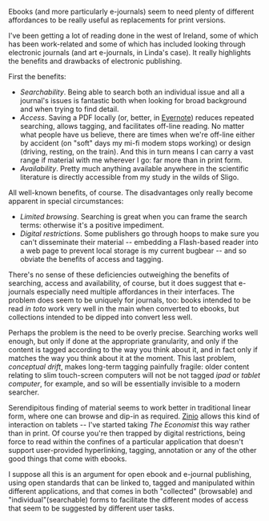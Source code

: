 <html><body><p>Ebooks (and more particularly e-journals) seem to need plenty of different affordances to be really useful as replacements for print versions.

<!--more-->

I've been getting a lot of reading done in the west of Ireland, some of which has been work-related and some of which has included looking through electronic journals (and art e-journals, in Linda's case). It really highlights the benefits and drawbacks of electronic publishing.

First the benefits:
</p><ul>
	<li><em>Searchability</em>. Being able to search both an individual issue and all a journal's issues is fantastic both when looking for broad background and when trying to find detail.</li>
	<li><em>Access</em>. Saving a PDF locally (or, better, in <a href="http://www.evernote.com" target="_blank">Evernote</a>) reduces repeated searching, allows tagging, and facilitates off-line reading. No matter what people have us believe, there are times when we're off-line either by accident (on "soft" days my mi-fi modem stops working) or design (driving, resting, on the train). And this in turn means I can carry a vast range if material with me wherever I go: far more than in print form.</li>
	<li><em>Availability</em>. Pretty much anything available anywhere in the scientific literature is directly accessible from my study in the wilds of Sligo.</li>
</ul>
<ul></ul>
All well-known benefits, of course. The disadvantages only really become apparent in special circumstances:
<ul></ul>
<ul>
	<li><em>Limited browsing</em>. Searching is great when you can frame the search terms: otherwise it's a positive impediment.</li>
	<li><em>Digital restrictions</em>. Some publishers go through hoops to make sure you can't disseminate their material -- embedding a Flash-based  reader into a web page to prevent local storage is my current bugbear -- and so obviate the benefits of access and tagging.</li>
</ul>
There's no sense of these deficiencies outweighing the benefits of searching, access and availability, of course, but it does suggest that e-journals especially need multiple affordances in their interfaces. The problem does seem to be uniquely for journals, too: books intended to be read <em>in toto</em> work very well in the main when converted to ebooks, but collections intended to be dipped into convert less well.

Perhaps the problem is the need to be overly precise. Searching works well enough, but only if done at the appropriate granularity, and only if the content is tagged according to the way you think about it, and in fact only if matches the way you think about it at the moment. This last problem, <em>conceptual drift</em>, makes long-term tagging painfully fragile: older content relating to slim touch-screen computers will not be not tagged <em>ipad</em> or <em>tablet computer</em>, for example, and so will be essentially invisible to a modern searcher.

Serendipitous finding of material seems to work better in traditional linear form, where one can browse and dip-in as required. <a href="http://www.zinio.com" target="_blank">Zinio</a> allows this kind of interaction on tablets -- I've started taking <em>The Economist</em> this way rather than in print. Of course you're then trapped by digital restrictions, being force to read within the confines of a particular application that doesn't support user-provided hyperlinking, tagging, annotation or any of the other good things that come with ebooks.

I suppose all this is an argument for open ebook and e-journal publishing, using open standards that can be linked to, tagged and manipulated within different applications, and that comes in both "collected" (browsable) and "individual"(searchable) forms to facilitate the different modes of access that seem to be suggested by different user tasks.</body></html>